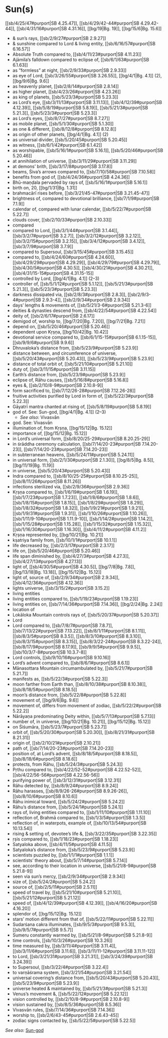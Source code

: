 # Sun(s)

[[sb/4/25/47#purport|SB 4.25.47]], [[sb/4/29/42-44#purport|SB 4.29.42-44]], [[sb/4/31/16#purport|SB 4.31.16]], [[bg/19|Bg. 19]], [[bg/15/6|Bg. 15.6]]

* & sun’s rays, [[sb/2/9/27#purport|SB 2.9.27]]
* & sunshine compared to Lord & living entity, [[sb/6/16/57#purport|SB 6.16.57]]
* Absolute Truth compared to, [[sb/4/11/23#purport|SB 4.11.23]]
* Ajāmila’s falldown compared to eclipse of, [[sb/6/1/63#purport|SB 6.1.63]]
* as ”formless” at night, [[sb/2/9/33#purport|SB 2.9.33]]
* as eye of Lord, [[sb/3/26/55#purport|SB 3.26.55]], [[bg/4/1|Bg. 4.1]] (2), [[bg/9/6|Bg. 9.6]]
* as heavenly planet, [[sb/2/8/14#purport|SB 2.8.14]]
* as higher planet, [[sb/4/23/26#purport|SB 4.23.26]]
* as king of planets, [[sb/5/23/3#purport|SB 5.23.3]]
* as Lord’s eye, [[sb/3/11/13#purport|SB 3.11.13]], [[sb/4/12/39#purport|SB 4.12.39]], [[sb/5/8/19#purport|SB 5.8.19]], [[sb/5/21/3#purport|SB 5.21.3]], [[sb/5/23/3#purport|SB 5.23.3]]
* as Lord’s eyes, [[sb/8/7/27#purport|SB 8.7.27]]
* as mobile planet, [[sb/5/1/30#purport|SB 5.1.30]]
* as one & different, [[sb/8/12/8#purport|SB 8.12.8]]
* as origin of other planets, [[bg/4/1|Bg. 4.1]] (2)
* as universal divider, [[sb/5/20/45#purport|SB 5.20.45]]
* as witness, [[sb/6/1/42#purport|SB 6.1.42]]
* as worshipable, [[sb/5/16/1#purport|SB 5.16.1]], [[sb/5/20/46#purport|SB 5.20.46]]
* at annihilation of universe, [[sb/3/11/29#purport|SB 3.11.29]]
* at demons’ brith, [[sb/3/17/8#purport|SB 3.17.8]]
* beams, Śiva’s arrows compared to, [[sb/7/10/58#purport|SB 7.10.58]]
* benefits from god of, [[sb/4/24/36#purport|SB 4.24.36]]
* Bhū-maṇḍala pervaded by rays of, [[sb/5/16/1#purport|SB 5.16.1]]
* birth on, 20, [[bg/1/31|Bg. 1.31]]
* brahmacārī rises before, [[sb/3/21/45-47#purport|SB 3.21.45-47]]
* brightness of, compared to devotional brilliance, [[sb/7/1/9#purport|SB 7.1.9]]
* calendar of, compared with lunar calendar, [[sb/5/22/7#purport|SB 5.22.7]]
* clouds cover, [[sb/2/10/33#purport|SB 2.10.33]]
* compared
* compared to Lord, [[sb/3/1/44#purport|SB 3.1.44]], [[sb/3/2/7#purport|SB 3.2.7]], [[sb/3/2/12#purport|SB 3.2.12]], [[sb/3/2/15#purport|SB 3.2.15]], [[sb/3/4/12#purport|SB 3.4.12]], [[sb/3/7/9#purport|SB 3.7.9]]
* compared to Supersoul, [[sb/3/15/45#purport|SB 3.15.45]]
* compared to, [[sb/4/24/60#purport|SB 4.24.60]], [[sb/4/29/29#purport|SB 4.29.29]], [[sb/4/29/79#purport|SB 4.29.79]], [[sb/4/30/5#purport|SB 4.30.5]], [[sb/4/30/21#purport|SB 4.30.21]], [[sb/4/31/15-15#purport|SB 4.31.15-15]]
* controlled by Lord, [[bg/4/1|Bg. 4.1]] (2–3)
* controller of, [[sb/5/1/12#purport|SB 5.1.12]], [[sb/5/21/3#purport|SB 5.21.3]], [[sb/5/23/3#purport|SB 5.23.3]]
* darkness dissipated via, [[sb/2/8/3#purport|SB 2.8.3]], [[sb/2/9/3-4#purport|SB 2.9.3-4]], [[sb/2/9/34#purport|SB 2.9.34]]
* days’ lengths & movements of, [[sb/5/21/3-6#purport|SB 5.21.3-6]]
* deities & dynasties descend from, [[sb/4/22/54#purport|SB 4.22.54]]
* deity of, [[sb/2/6/17#purport|SB 2.6.17]]
* demigod of, worship to, [[bg/7/20|Bg. 7.20]], [[bg/7/21|Bg. 7.21]]
* depend on, [[sb/5/20/46#purport|SB 5.20.46]]
* dependent upon Kṛṣṇa, [[bg/10/42|Bg. 10.42]]
* devotional service compared to, [[sb/6/1/15-15#purport|SB 6.1.15-15]], [[sb/9/9/6#purport|SB 9.9.6]]
* Dhruvaloka’s distance from, [[sb/5/23/9#purport|SB 5.23.9]]
* distance between, and circumference of universe, [[sb/5/20/43#purport|SB 5.20.43]], [[sb/5/23/9#purport|SB 5.23.9]]
* distance of total orbit of, [[sb/5/21/10#purport|SB 5.21.10]]
* duty of, [[sb/3/11/15#purport|SB 3.11.15]]
* Earth’s distance from, [[sb/5/23/9#purport|SB 5.23.9]]
* eclipse of, Rāhu causes, [[sb/5/16/8#purport|SB 5.16.8]]
* eyes &, [[sb/2/10/8-9#purport|SB 2.10.8-9]]
* form sacrificed to, [[sb/7/12/26-28#purport|SB 7.12.26-28]]
* fruitive activities purified by Lord in form of, [[sb/5/22/3#purport|SB 5.22.3]]
* Gāyatrī mantra chanted at rising of, [[sb/5/8/19#purport|SB 5.8.19]]
* god of. See: Sun-god, [[bg/4/1|Bg. 4.1]] (2–3)
  * *See also:* Vivasvān
* god. See: Vivasvān
* illumination of, from Kṛṣṇa, [[bg/15/12|Bg. 15.12]]
* importance of, [[bg/15/12|Bg. 15.12]]
* in Lord’s universal form, [[sb/8/20/25-29#purport|SB 8.20.25-29]]
* in śrāddha ceremony calculation, [[sb/7/14/20-23#purport|SB 7.14.20-23]], [[sb/7/14/20-23#purport|SB 7.14.20-23]]
* in subterranean heavens, [[sb/5/24/11#purport|SB 5.24.11]]
* in universal form, [[sb/2/1/30#purport|SB 2.1.30]], [[bg/8/5|Bg. 8.5]], [[bg/11/19|Bg. 11.19]]
* in universe, [[sb/5/20/43#purport|SB 5.20.43]]
* Indra compared to, [[sb/8/10/25-25#purport|SB 8.10.25-25]], [[sb/8/11/26#purport|SB 8.11.26]]
* infections sterilized via, [[sb/2/9/36#purport|SB 2.9.36]]
* Kṛṣṇa compared to, [[sb/1/6/19#purport|SB 1.6.19]], [[sb/1/7/23#purport|SB 1.7.23]], [[sb/1/8/6#purport|SB 1.8.6]], [[sb/1/8/15#purport|SB 1.8.15]], [[sb/1/8/29#purport|SB 1.8.29]], [[sb/1/8/32#purport|SB 1.8.32]], [[sb/1/9/21#purport|SB 1.9.21]], [[sb/1/9/31#purport|SB 1.9.31]], [[sb/1/10/26#purport|SB 1.10.26]], [[sb/1/11/9-10#purport|SB 1.11.9-10]], [[sb/1/14/2#purport|SB 1.14.2]], [[sb/1/15/28#purport|SB 1.15.28]], [[sb/1/15/32#purport|SB 1.15.32]], [[sb/1/16/30#purport|SB 1.16.30]], [[sb/4/11/2#purport|SB 4.11.2]]
* Kṛṣṇa represented by, [[bg/10/21|Bg. 10.21]]
* kṣatriya family from, [[sb/10/1/1#purport|SB 10.1.1]]
* life decreased by, [[sb/2/3/17#purport|SB 2.3.17]]
* life on, [[sb/5/20/46#purport|SB 5.20.46]]
* life span diminished by, [[sb/4/27/3#purport|SB 4.27.3]], [[sb/4/27/13#purport|SB 4.27.13]]
* light of, [[sb/4/30/5#purport|SB 4.30.5]], [[bg/7/8|Bg. 7.8]], [[bg/13/18|Bg. 13.18]], [[bg/15/12|Bg. 15.12]]
* light of, source of, [[sb/2/9/34#purport|SB 2.9.34]], [[sb/4/12/36#purport|SB 4.12.36]]
* lights universe, [[sb/3/15/2#purport|SB 3.15.2]]
* living entities
* living entities compared to, [[sb/1/19/23#purport|SB 1.19.23]]
* living entities on, [[sb/7/14/36#purport|SB 7.14.36]], [[bg/2/24|Bg. 2.24]]
* location of
* Lokāloka Mountain controls rays of, [[sb/5/20/37#purport|SB 5.20.37]]
* Lord
* Lord compared to, [[sb/7/8/7#purport|SB 7.8.7]], [[sb/7/13/22#purport|SB 7.13.22]], [[sb/8/1/11#purport|SB 8.1.11]], [[sb/8/3/5#purport|SB 8.3.5]], [[sb/8/3/10#purport|SB 8.3.10]], [[sb/8/3/15#purport|SB 8.3.15]], [[sb/8/3/22-24#purport|SB 8.3.22-24]], [[sb/8/17/9#purport|SB 8.17.9]], [[sb/9/9/5#purport|SB 9.9.5]], [[sb/10/3/7-8#purport|SB 10.3.7-8]]
* Lord controls, [[sb/9/10/16#purport|SB 9.10.16]]
* Lord’s advent compared to, [[sb/8/6/1#purport|SB 8.6.1]]
* Mānasottara Mountain circumambulated by, [[sb/5/21/7#purport|SB 5.21.7]]
* manifests as, [[sb/5/22/3#purport|SB 5.22.3]]
* moon farther from Earth than, [[sb/8/10/38#purport|SB 8.10.38]], [[sb/8/18/5#purport|SB 8.18.5]]
* moon’s distance from, [[sb/5/22/8#purport|SB 5.22.8]]
* movement of, [[bg/9/6|Bg. 9.6]]
* movement of, differs from movement of zodiac, [[sb/5/22/2#purport|SB 5.22.2]]
* Nārāyaṇa predominating Deity within, [[sb/5/7/13#purport|SB 5.7.13]]
* number of, in universe, [[bg/10/21|Bg. 10.21]], [[bg/15/12|Bg. 15.12]]
* on Śiśumāra, [[sb/5/23/7#purport|SB 5.23.7]]
* orbit of, [[sb/5/20/30#purport|SB 5.20.30]], [[sb/8/21/31#purport|SB 8.21.31]]
* origin of, [[sb/2/10/21#purport|SB 2.10.21]]
* path of, [[sb/7/14/20-23#purport|SB 7.14.20-23]]
* position of, at Lord’s advent, [[sb/8/18/5#purport|SB 8.18.5]], [[sb/8/18/6#purport|SB 8.18.6]]
* protects, from Rāhu, [[sb/5/24/3#purport|SB 5.24.3]]
* Pṛthu compared to, [[sb/4/22/52-52#purport|SB 4.22.52-52]], [[sb/4/22/56-56#purport|SB 4.22.56-56]]
* purifying power of, [[sb/3/12/31#purport|SB 3.12.31]]
* Rāhu detected by, [[sb/8/9/24#purport|SB 8.9.24]]
* Rāhu harasses, [[sb/8/9/26-26#purport|SB 8.9.26-26]], [[sb/8/10/6#purport|SB 8.10.6]]
* Rāhu inimical toward, [[sb/5/24/2#purport|SB 5.24.2]]
* Rāhu’s distance from, [[sb/5/24/1#purport|SB 5.24.1]]
* rays of, living entities compared to, [[sb/1/11/10#purport|SB 1.11.10]]
* reflection of, Brahmā compared to, [[sb/1/3/5#purport|SB 1.3.5]]
* reflection of, in waterpots, example of, [[sb/10/13/54#purport|SB 10.13.54]]
* rising & setting of, devotee’s life &, [[sb/3/22/35#purport|SB 3.22.35]]
* ṛṣis compared to, [[sb/1/18/23#purport|SB 1.18.23]]
* Satyaloka above, [[sb/4/11/5#purport|SB 4.11.5]]
* Satyaloka’s distance from, [[sb/5/23/9#purport|SB 5.23.9]]
* scientists puzzled by, [[sb/1/1/1#purport|SB 1.1.1]]
* scientists’ theory about, [[sb/5/7/14#purport|SB 5.7.14]]
* see, according to their location in universe, [[sb/5/21/8-9#purport|SB 5.21.8-9]]
* seen via sun’s mercy, [[sb/2/9/34#purport|SB 2.9.34]]
* size of, [[sb/5/24/2#purport|SB 5.24.2]]
* source of, [[sb/2/5/11#purport|SB 2.5.11]]
* speed of travel by, [[sb/5/21/10#purport|SB 5.21.10]], [[sb/5/21/12#purport|SB 5.21.12]]
* speed of, [[sb/4/12/39#purport|SB 4.12.39]], [[sb/4/16/20#purport|SB 4.16.20]]
* splendor of, [[bg/15/12|Bg. 15.12]]
* stars’ motion different from that of, [[sb/5/22/11#purport|SB 5.22.11]]
* Sudarśana cakra illuminates, [[sb/9/5/3#purport|SB 9.5.3]], [[sb/9/5/7#purport|SB 9.5.7]]
* Sumeru constantly warmed by, [[sb/5/21/8-9#purport|SB 5.21.8-9]]
* time controls, [[sb/10/3/26#purport|SB 10.3.26]]
* time measured by, [[sb/3/11/4#purport|SB 3.11.4]], [[sb/3/11/6#purport|SB 3.11.6]], [[sb/3/11/11-12#purport|SB 3.11.11-12]]
* to Lord, [[sb/3/21/31#purport|SB 3.21.31]], [[sb/3/24/39#purport|SB 3.24.39]]
* to Supersoul, [[sb/3/22/4#purport|SB 3.22.4]]
* to varṇāśrama system, [[sb/3/21/54#purport|SB 3.21.54]]
* universal covering’s distance from, [[sb/5/20/43#purport|SB 5.20.43]], [[sb/5/23/9#purport|SB 5.23.9]]
* universe heated & maintained by, [[sb/5/21/3#purport|SB 5.21.3]]
* Venus’s movement &, [[sb/5/22/12#purport|SB 5.22.12]]
* vision controlled by, [[sb/2/10/8-9#purport|SB 2.10.8-9]]
* vision sustained by, [[sb/8/5/36#purport|SB 8.5.36]]
* Vivasvān rules, [[sb/7/14/36#purport|SB 7.14.36]]
* worship to, [[sb/2/6/43-45#purport|SB 2.6.43-45]]
* zodiac signs contacted by, [[sb/5/22/5#purport|SB 5.22.5]]

*See also:* [Sun-god](entries/sun-god.md)

